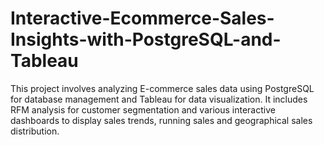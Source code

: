 # Interactive-Ecommerce-Sales-Insights-with-PostgreSQL-and-Tableau
This project involves analyzing E-commerce sales data using PostgreSQL for database management and Tableau for data visualization. It includes RFM analysis for customer segmentation and various interactive dashboards to display sales trends, running sales and geographical sales distribution.

